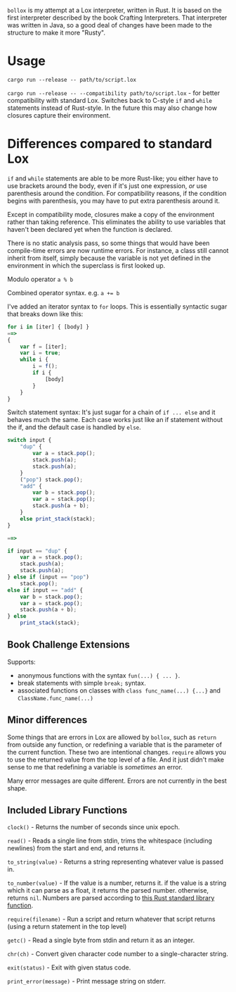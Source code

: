 `bollox` is my attempt at a Lox interpreter, written in Rust. It is based on the first interpreter described by the book Crafting Interpreters. That interpreter was written in Java, so a good deal of changes have been made to the structure to make it more "Rusty".



# Usage #

`cargo run --release -- path/to/script.lox`

`cargo run --release -- --compatibility path/to/script.lox` - for better compatibility with standard Lox. Switches back to C-style `if` and `while` statements instead of Rust-style. In the future this may also change how closures capture their environment.



# Differences compared to standard Lox #

`if` and `while` statements are able to be more Rust-like; you either have to use brackets around the body, even if it's just one expression, *or* use parenthesis around the condition. For compatibility reasons, if the condition begins with parenthesis, you may have to put extra parenthesis around it.

Except in compatibility mode, closures make a copy of the environment rather than taking reference. This eliminates the ability to use variables that haven't been declared yet when the function is declared.

There is no static analysis pass, so some things that would have been compile-time errors are now runtime errors. For instance, a class still cannot inherit from itself, simply because the variable is not yet defined in the environment in which the superclass is first looked up.

Modulo operator `a % b`

Combined operator syntax. e.g. `a += b`

I've added an iterator syntax to `for` loops. This is essentially syntactic sugar that breaks down like this:
```js
for i in [iter] { [body] }
==>
{
    var f = [iter];
    var i = true;
    while i {
        i = f();
        if i {
            [body]
        }
    }
}
```

Switch statement syntax: It's just sugar for a chain of `if ... else` and it behaves much the same. Each case works just like an if statement without the if, and the default case is handled by `else`.
```js
switch input {
    "dup" {
        var a = stack.pop();
        stack.push(a);
        stack.push(a);
    }
    ("pop") stack.pop();
    "add" {
        var b = stack.pop();
        var a = stack.pop();
        stack.push(a + b);
    }
    else print_stack(stack);
}

==>

if input == "dup" {
    var a = stack.pop();
    stack.push(a);
    stack.push(a);
} else if (input == "pop")
    stack.pop();
else if input == "add" {
    var b = stack.pop();
    var a = stack.pop();
    stack.push(a + b);
} else
    print_stack(stack);
```


## Book Challenge Extensions ##

Supports:
- anonymous functions with the syntax `fun(...) { ... }`.
- break statements with simple `break;` syntax.
- associated functions on classes with `class func_name(...) {...}` and `ClassName.func_name(...)`




## Minor differences ##

Some things that are errors in Lox are allowed by `bollox`, such as `return` from outside any function, or redefining a variable that is the parameter of the current function. These two are intentional changes. `require` allows you to use the returned value from the top level of a file. And it just didn't make sense to me that redefining a variable is *sometimes* an error.

Many error messages are quite different. Errors are not currently in the best shape.



## Included Library Functions ##

`clock()` - Returns the number of seconds since unix epoch.

`read()` - Reads a single line from stdin, trims the whitespace (including newlines) from the start and end, and returns it.

`to_string(value)` - Returns a string representing whatever value is passed in.

`to_number(value)` - If the value is a number, returns it. if the value is a string which it can parse as a float, it returns the parsed number. otherwise, returns `nil`. Numbers are parsed according to [this Rust standard library function](https://doc.rust-lang.org/stable/std/primitive.f64.html#method.from_str).

`require(filename)` - Run a script and return whatever that script returns (using a return statement in the top level)

`getc()` - Read a single byte from stdin and return it as an integer.

`chr(ch)` - Convert given character code number to a single-character string.

`exit(status)` - Exit with given status code.

`print_error(message)` - Print message string on stderr.
